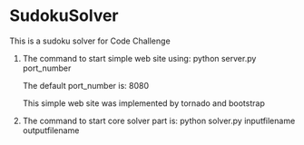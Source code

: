 SudokuSolver
============

This is a sudoku solver for Code Challenge

1. The command to start simple web site using: python server.py port_number

   The default port_number is: 8080

   This simple web site was implemented by tornado and bootstrap


2. The command to start core solver part is: python solver.py inputfilename outputfilename
